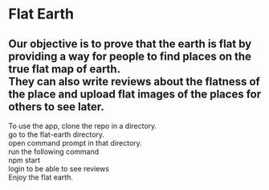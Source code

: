 # Flat Earth
Our objective is to prove that the earth is flat by providing a way for people to find places on the true flat map of earth.<br>
They can also write reviews about the flatness of the place and upload flat images of the places for others to see later.
--------------------
To use the app, clone the repo in a directory.<br>
go to the flat-earth directory.<br>
open command prompt in that directory.<br>
run the following command<br>
npm start<br>
login to be able to see reviews<br>
Enjoy the flat earth.